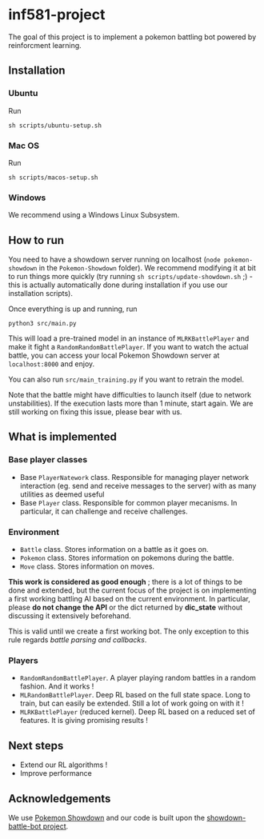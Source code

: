 # inf581-project

The goal of this project is to implement a pokemon battling bot powered by reinforcment learning.

## Installation

### Ubuntu

Run

```
sh scripts/ubuntu-setup.sh
```

### Mac OS

Run

```
sh scripts/macos-setup.sh
```

### Windows

We recommend using a Windows Linux Subsystem. 

## How to run

You need to have a showdown server running on localhost (`node pokemon-showdown` in the `Pokemon-Showdown` folder). We recommend modifying it at bit to run things more quickly (try running `sh scripts/update-showdown.sh` ;) - this is actually automatically done during installation if you use our installation scripts).

Once everything is up and running, run

```
python3 src/main.py
```

This will load a pre-trained model in an instance of `MLRKBattlePlayer` and make it fight a `RandomRandomBattlePlayer`. If you want to watch the actual battle, you can access your local Pokemon Showdown server at `localhost:8000` and enjoy.

You can also run `src/main_training.py` if you want to retrain the model.

Note that the battle might have difficulties to launch itself (due to network unstabilities). If the execution lasts more than 1 minute, start again. We are still working on fixing this issue, please bear with us.


## What is implemented

### Base player classes

- Base `PlayerNatework` class. Responsible for managing player network interaction (eg. send and receive messages to the server) with as many utilities as deemed useful
- Base `Player` class. Responsible for common player mecanisms. In particular, it can challenge and receive challenges.

### Environment

- `Battle` class. Stores information on a battle as it goes on.
- `Pokemon` class. Stores information on pokemons during the battle.
- `Move` class. Stores information on moves.

**This work is considered as good enough** ; there is a lot of things to be done and extended, but the current focus of the project is on implementing a first working battling AI based on the current environment. In particular, please **do not change the API** or the dict returned by **dic_state** without discussing it extensively beforehand.

This is valid until we create a first working bot. The only exception to this rule regards *battle parsing and callbacks*.

### Players

- `RandomRandomBattlePlayer`. A player playing random battles in a random fashion. And it works !
- `MLRandomBattlePlayer`. Deep RL based on the full state space. Long to train, but can easily be extended. Still a lot of work going on with it !
- `MLRKBattlePlayer` (reduced kernel). Deep RL based on a reduced set of features. It is giving promising results !

## Next steps

- Extend our RL algorithms !
- Improve performance

## Acknowledgements

We use [Pokemon Showdown](https://github.com/Zarel/Pokemon-Showdown) and our code is built upon the [showdown-battle-bot project](https://github.com/Synedh/showdown-battle-bot). 
